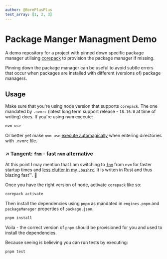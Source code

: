 ```yaml
---
author: @BorePlusPlus
test_array: [1, 2, 3]
---
```

# Package Manger Managment Demo

A demo repository for a project with pinned down specific package manager utilising [corepack](https://nodejs.org/docs/latest-v18.x/api/corepack.html) to provision the package manager if missing.

Pinning down the package manager can be useful to avoid subtle errors that occur when packages are installed with different (versions of) package managers.

## Usage

Make sure that you're using node version that supports `corepack`. The one mandated by `.nvmrc` (latest long term support release - `18.16.0` at time of writing) does. If you're using nvm execute:

```bash
nvm use
```
Or better yet make `nvm use` [execute automagically](https://github.com/nvm-sh/nvm#automatically-call-nvm-use) when entering directories with `.nvmrc` file.

### ↗️ Tangent: `fnm` - fast `nvm` alternative
At this point I may mention that I am switching to [`fnm`](https://github.com/Schniz/fnm) from `nvm` for faster startup times and [less clutter in my `.bashrc`](https://github.com/Schniz/fnm#shell-setup). It is writen in Rust and thus blazing fast™. 🚀


Once you have the right version of node, activate `corepack` like so:

```bash
corepack activate
```

Then install the dependencies using `pnpm` as mandated in `engines.pnpm` and `packageManager` properties of `package.json`.

```bash
pnpm install
```

Voila - the correct version of `pnpm` should be provisioned for you and used to install the dependencies.

Because seeing is believing you can run tests by executing:
```bash
pnpm test
```
